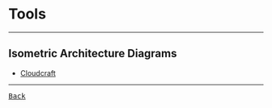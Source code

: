 # Tools

---

## Isometric Architecture Diagrams

- [Cloudcraft](https://www.cloudcraft.co/)

---

[<kbd> Back </kbd>](./../readme.md)
